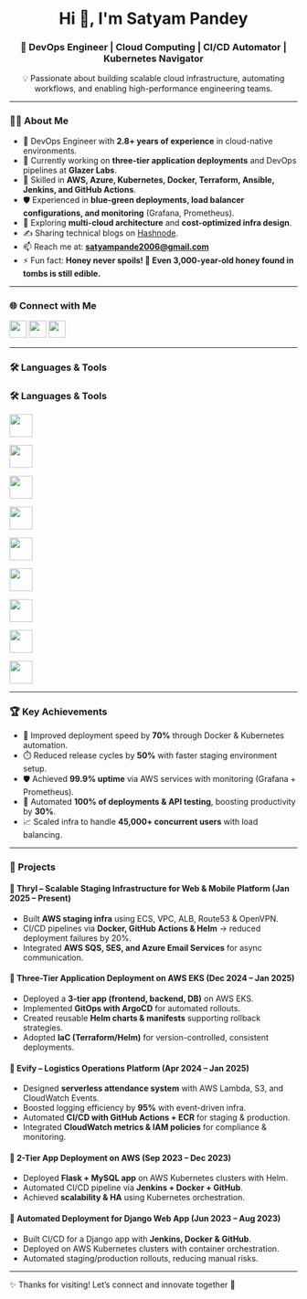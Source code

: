 <h1 align="center">Hi 👋, I'm Satyam Pandey</h1>
<h3 align="center">🚀 DevOps Engineer | Cloud Computing | CI/CD Automator | Kubernetes Navigator</h3>

<p align="center">
💡 Passionate about building scalable cloud infrastructure, automating workflows, and enabling high-performance engineering teams.
</p>

---

### 👨‍💻 About Me

- 💼 DevOps Engineer with **2.8+ years of experience** in cloud-native environments.  
- 🔭 Currently working on **three-tier application deployments** and DevOps pipelines at **Glazer Labs**.  
- 🌱 Skilled in **AWS, Azure, Kubernetes, Docker, Terraform, Ansible, Jenkins, and GitHub Actions**.  
- 🛡️ Experienced in **blue-green deployments, load balancer configurations, and monitoring** (Grafana, Prometheus).  
- 🧠 Exploring **multi-cloud architecture** and **cost-optimized infra design**.  
- ✍️ Sharing technical blogs on [Hashnode](https://hashnode.com/@satyampandey).  
- 📫 Reach me at: **satyampande2006@gmail.com**  
- ⚡ Fun fact: **Honey never spoils! 🍯 Even 3,000-year-old honey found in tombs is still edible.**  

---

### 🌐 Connect with Me

<p align="left">
  <a href="https://linkedin.com/in/pandeyysatyam" target="blank"><img src="https://cdn.jsdelivr.net/gh/devicons/devicon/icons/linkedin/linkedin-original.svg" height="30" width="30" /></a>
  <a href="https://instagram.com/pandeyy.satyam" target="blank"><img src="https://cdn.jsdelivr.net/gh/devicons/devicon/icons/facebook/facebook-original.svg" height="30" width="30" /></a>
  <a href="https://hashnode.com/@satyampandey" target="blank"><img src="https://cdn.jsdelivr.net/gh/simple-icons/simple-icons/icons/hashnode.svg" height="30" width="30" /></a>
</p>

---

### 🛠️ Languages & Tools

### 🛠️ Languages & Tools

<p align="left">
  <!-- AWS -->
  <a href="https://aws.amazon.com" target="_blank"><img src="https://cdn.jsdelivr.net/gh/devicons/devicon/icons/amazonwebservices/amazonwebservices-original.svg" width="40" height="40"/></a>
  
  <!-- Docker -->
  <a href="https://www.docker.com/" target="_blank"><img src="https://cdn.jsdelivr.net/gh/devicons/devicon/icons/docker/docker-original.svg" width="40" height="40"/></a>
  
  <!-- Kubernetes -->
  <a href="https://kubernetes.io/" target="_blank"><img src="https://cdn.jsdelivr.net/gh/devicons/devicon/icons/kubernetes/kubernetes-plain.svg" width="40" height="40"/></a>
  
  <!-- Jenkins -->
  <a href="https://www.jenkins.io/" target="_blank"><img src="https://cdn.jsdelivr.net/gh/devicons/devicon/icons/jenkins/jenkins-original.svg" width="40" height="40"/></a>
  
  <!-- Git -->
  <a href="https://git-scm.com/" target="_blank"><img src="https://cdn.jsdelivr.net/gh/devicons/devicon/icons/git/git-original.svg" width="40" height="40"/></a>
  
  <!-- Linux -->
  <a href="https://www.linux.org/" target="_blank"><img src="https://cdn.jsdelivr.net/gh/devicons/devicon/icons/linux/linux-original.svg" width="40" height="40"/></a>
  
  <!-- Terraform -->
  <a href="https://www.terraform.io/" target="_blank"><img src="https://cdn.jsdelivr.net/gh/devicons/devicon/icons/terraform/terraform-original.svg" width="40" height="40"/></a>
  
  <!-- Grafana -->
  <a href="https://grafana.com/" target="_blank"><img src="https://www.vectorlogo.zone/logos/grafana/grafana-icon.svg" width="40" height="40"/></a>
  
  <!-- Prometheus -->
  <a href="https://prometheus.io/" target="_blank"><img src="https://www.vectorlogo.zone/logos/prometheusio/prometheusio-icon.svg" width="40" height="40"/></a>
</p>

---

### 🏆 Key Achievements

- 🚀 Improved deployment speed by **70%** through Docker & Kubernetes automation.  
- ⏱️ Reduced release cycles by **50%** with faster staging environment setup.  
- 🛡️ Achieved **99.9% uptime** via AWS services with monitoring (Grafana + Prometheus).  
- 🔄 Automated **100% of deployments & API testing**, boosting productivity by **30%**.  
- 📈 Scaled infra to handle **45,000+ concurrent users** with load balancing.  

---

### 📂 Projects

#### 🔹 Thryl – Scalable Staging Infrastructure for Web & Mobile Platform (Jan 2025 – Present)
- Built **AWS staging infra** using ECS, VPC, ALB, Route53 & OpenVPN.  
- CI/CD pipelines via **Docker, GitHub Actions & Helm** → reduced deployment failures by 20%.  
- Integrated **AWS SQS, SES, and Azure Email Services** for async communication.  

#### 🔹 Three-Tier Application Deployment on AWS EKS (Dec 2024 – Jan 2025)
- Deployed a **3-tier app (frontend, backend, DB)** on AWS EKS.  
- Implemented **GitOps with ArgoCD** for automated rollouts.  
- Created reusable **Helm charts & manifests** supporting rollback strategies.  
- Adopted **IaC (Terraform/Helm)** for version-controlled, consistent deployments.  

#### 🔹 Evify – Logistics Operations Platform (Apr 2024 – Jan 2025)
- Designed **serverless attendance system** with AWS Lambda, S3, and CloudWatch Events.  
- Boosted logging efficiency by **95%** with event-driven infra.  
- Automated **CI/CD with GitHub Actions + ECR** for staging & production.  
- Integrated **CloudWatch metrics & IAM policies** for compliance & monitoring.  

#### 🔹 2-Tier App Deployment on AWS (Sep 2023 – Dec 2023)
- Deployed **Flask + MySQL app** on AWS Kubernetes clusters with Helm.  
- Automated CI/CD pipeline via **Jenkins + Docker + GitHub**.  
- Achieved **scalability & HA** using Kubernetes orchestration.  

#### 🔹 Automated Deployment for Django Web App (Jun 2023 – Aug 2023)
- Built CI/CD for a Django app with **Jenkins, Docker & GitHub**.  
- Deployed on AWS Kubernetes clusters with container orchestration.  
- Automated staging/production rollouts, reducing manual risks.  

---

✨ Thanks for visiting! Let’s connect and innovate together 🚀
